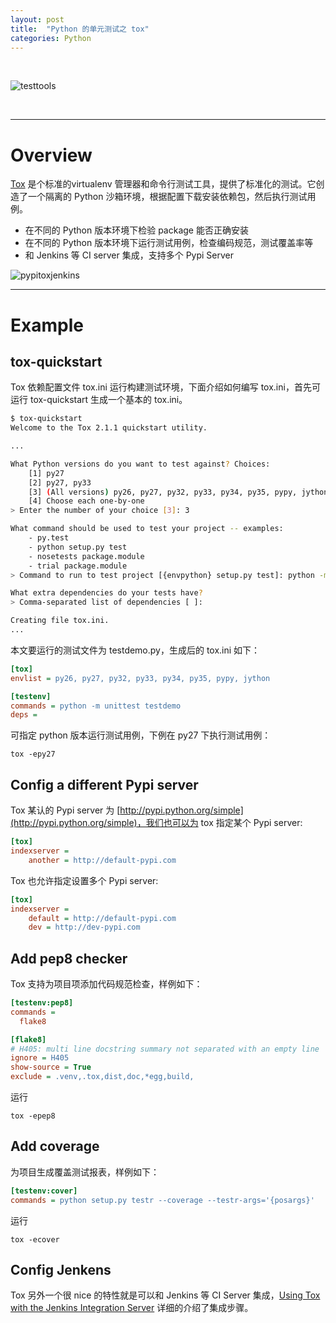 ```yaml
---
layout: post
title:  "Python 的单元测试之 tox"
categories: Python
---
```


&nbsp;&nbsp;&nbsp;

![testtools](http://7xp2eu.com1.z0.glb.clouddn.com/pythontesttools.png)

&nbsp;&nbsp;&nbsp;

---------------------

# Overview

[Tox](https://tox.readthedocs.org/en/latest/) 是个标准的virtualenv 管理器和命令行测试工具，提供了标准化的测试。它创造了一个隔离的 Python 沙箱环境，根据配置下载安装依赖包，然后执行测试用例。

- 在不同的 Python 版本环境下检验 package 能否正确安装
- 在不同的 Python 版本环境下运行测试用例，检查编码规范，测试覆盖率等
- 和 Jenkins 等 CI server 集成，支持多个 Pypi Server

![pypitoxjenkins](http://7xp2eu.com1.z0.glb.clouddn.com/toxwithjenkins.png)


---------------------

# Example

## tox-quickstart

Tox 依赖配置文件 tox.ini 运行构建测试环境，下面介绍如何编写 tox.ini，首先可运行 tox-quickstart 生成一个基本的 tox.ini。

~~~ bash
$ tox-quickstart
Welcome to the Tox 2.1.1 quickstart utility.

...

What Python versions do you want to test against? Choices:
    [1] py27
    [2] py27, py33
    [3] (All versions) py26, py27, py32, py33, py34, py35, pypy, jython
    [4] Choose each one-by-one
> Enter the number of your choice [3]: 3

What command should be used to test your project -- examples:
    - py.test
    - python setup.py test
    - nosetests package.module
    - trial package.module
> Command to run to test project [{envpython} setup.py test]: python -m unittest testdemo

What extra dependencies do your tests have?
> Comma-separated list of dependencies [ ]:

Creating file tox.ini.
...
~~~

本文要运行的测试文件为 testdemo.py，生成后的 tox.ini 如下：

~~~ ini
[tox]
envlist = py26, py27, py32, py33, py34, py35, pypy, jython

[testenv]
commands = python -m unittest testdemo
deps =
~~~

可指定 python 版本运行测试用例，下例在 py27 下执行测试用例：

~~~
tox -epy27
~~~

## Config a different Pypi server

Tox 某认的 Pypi server 为 [http://pypi.python.org/simple](http://pypi.python.org/simple)，我们也可以为 tox 指定某个 Pypi server:

~~~ ini
[tox]
indexserver =
    another = http://default-pypi.com
~~~

Tox 也允许指定设置多个 Pypi server:

~~~ ini
[tox]
indexserver =
    default = http://default-pypi.com
    dev = http://dev-pypi.com
~~~

## Add pep8 checker

Tox 支持为项目项添加代码规范检查，样例如下：

~~~ ini
[testenv:pep8]
commands =
  flake8

[flake8]
# H405: multi line docstring summary not separated with an empty line
ignore = H405
show-source = True
exclude = .venv,.tox,dist,doc,*egg,build,
~~~

运行

~~~
tox -epep8
~~~

## Add coverage

为项目生成覆盖测试报表，样例如下：

~~~ ini
[testenv:cover]
commands = python setup.py testr --coverage --testr-args='{posargs}'
~~~

运行

~~~
tox -ecover
~~~

## Config Jenkens

Tox 另外一个很 nice 的特性就是可以和 Jenkins 等 CI Server 集成，[Using Tox with the Jenkins Integration Server](https://tox.readthedocs.org/en/latest/example/jenkins.html) 详细的介绍了集成步骤。